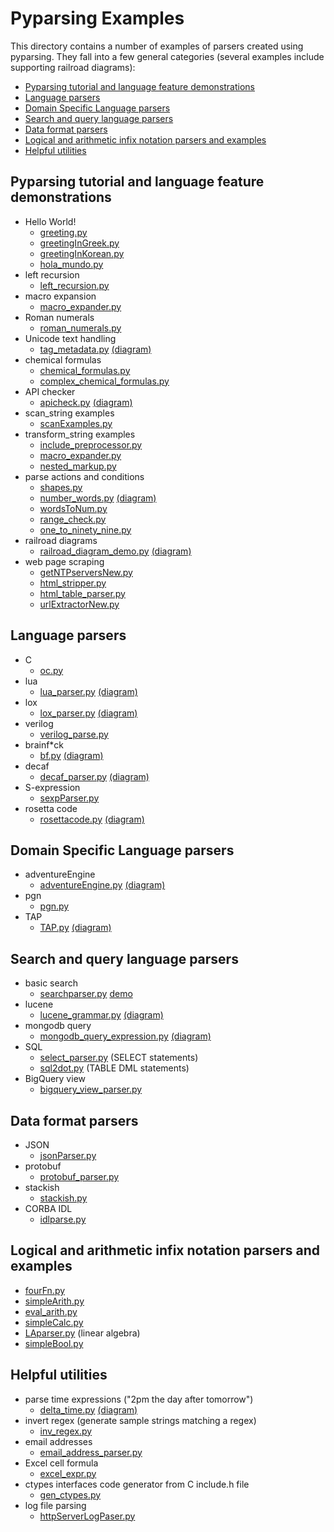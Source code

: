 # Pyparsing Examples

This directory contains a number of examples of parsers created using pyparsing. They fall into a few general 
categories (several examples include supporting railroad diagrams):

<!-- TOC -->
* [Pyparsing tutorial and language feature demonstrations](#pyparsing-tutorial-and-language-feature-demonstrations)
* [Language parsers](#language-parsers)
* [Domain Specific Language parsers](#domain-specific-language-parsers)
* [Search and query language parsers](#search-and-query-language-parsers)
* [Data format parsers](#data-format-parsers)
* [Logical and arithmetic infix notation parsers and examples](#logical-and-arithmetic-infix-notation-parsers-and-examples)
* [Helpful utilities](#helpful-utilities)
<!-- TOC -->

## Pyparsing tutorial and language feature demonstrations
  * Hello World!
    * [greeting.py](./greeting.py)
    * [greetingInGreek.py](./greetingInGreek.py)
    * [greetingInKorean.py](./greetingInKorean.py)
    * [hola_mundo.py](./hola_mundo.py)
  * left recursion
    * [left_recursion.py](./left_recursion.py)
  * macro expansion
    * [macro_expander.py](./macro_expander.py)
  * Roman numerals
    * [roman_numerals.py](./roman_numerals.py)
  * Unicode text handling
    * [tag_metadata.py](./tag_metadata.py) [(diagram)](./tag_metadata_diagram.html)
  * chemical formulas
    * [chemical_formulas.py](./chemical_formulas.py)
    * [complex_chemical_formulas.py](./complex_chemical_formulas.py)
  * API checker
    * [apicheck.py](./apicheck.py) [(diagram)](./apicheck_diagram.html)
  * scan_string examples
    * [scanExamples.py](./scanExamples.py)
  * transform_string examples
    * [include_preprocessor.py](./include_preprocessor.py)
    * [macro_expander.py](./macro_expander.py)
    * [nested_markup.py](./nested_markup.py)
  * parse actions and conditions
    * [shapes.py](./shapes.py)
    * [number_words.py](./number_words.py) [(diagram)](./number_words_diagram.html)
    * [wordsToNum.py](./wordsToNum.py)
    * [range_check.py](./range_check.py)
    * [one_to_ninety_nine.py](./one_to_ninety_nine.py)
  * railroad diagrams
    * [railroad_diagram_demo.py](./railroad_diagram_demo.py) [(diagram)](./railroad_diagram_demo.html)
  * web page scraping
    * [getNTPserversNew.py](./getNTPserversNew.py)
    * [html_stripper.py](./html_stripper.py)
    * [html_table_parser.py](./html_table_parser.py)
    * [urlExtractorNew.py](./urlExtractorNew.py)
## Language parsers
  * C
    * [oc.py](./oc.py)
  * lua
    * [lua_parser.py](./lua_parser.py) [(diagram)](./lua_parser_diagram.html)
  * lox
    * [lox_parser.py](./lox_parser.py) [(diagram)](./lox_parser_diagram.html)
  * verilog
    * [verilog_parse.py](./verilog_parse.py)
  * brainf*ck
    * [bf.py](./bf.py) [(diagram)](./bf_diagram.html)
  * decaf
    * [decaf_parser.py](./decaf_parser.py) [(diagram)](./decaf_parser_diagram.html)
  * S-expression
    * [sexpParser.py](./sexpParser.py)
  * rosetta code
    * [rosettacode.py](./rosettacode.py) [(diagram)](./rosettacode_diagram.html)
## Domain Specific Language parsers
  * adventureEngine
    * [adventureEngine.py](./adventureEngine.py) [(diagram)](./adventure_game_parser_diagram.html)
  * pgn
    * [pgn.py](./pgn.py)
  * TAP
    * [TAP.py](./TAP.py) [(diagram)](./TAP_diagram.html)
## Search and query language parsers
  * basic search
    * [searchparser.py](./searchparser.py) [demo](./searchParserAppDemo.py)
  * lucene
    * [lucene_grammar.py](./lucene_grammar.py) [(diagram)](./lucene_grammar_diagram.html)
  * mongodb query
    * [mongodb_query_expression.py](./mongodb_query_expression.py) [(diagram)](./mongodb_query_expression.html)
  * SQL
    * [select_parser.py](./select_parser.py) (SELECT statements)
    * [sql2dot.py](./sql2dot.py) (TABLE DML statements)
  * BigQuery view
    * [bigquery_view_parser.py](./bigquery_view_parser.py)
## Data format parsers
  * JSON
    * [jsonParser.py](./jsonParser.py)
  * protobuf
    * [protobuf_parser.py](./protobuf_parser.py)
  * stackish
    * [stackish.py](./stackish.py)
  * CORBA IDL
    * [idlparse.py](./idlparse.py)
## Logical and arithmetic infix notation parsers and examples
  * [fourFn.py](./fourFn.py)
  * [simpleArith.py](./simpleArith.py)
  * [eval_arith.py](./eval_arith.py)
  * [simpleCalc.py](./simpleCalc.py)
  * [LAparser.py](./LAparser.py) (linear algebra)
  * [simpleBool.py](./simpleBool.py)
## Helpful utilities
  * parse time expressions ("2pm the day after tomorrow")
    * [delta_time.py](./delta_time.py) [(diagram)](./delta_time_diagram.html)
  * invert regex (generate sample strings matching a regex)
    * [inv_regex.py](./inv_regex.py)
  * email addresses
    * [email_address_parser.py](./email_address_parser.py)
  * Excel cell formula
    * [excel_expr.py](./excel_expr.py)
  * ctypes interfaces code generator from C include.h file
    * [gen_ctypes.py](./gen_ctypes.py)
  * log file parsing
    * [httpServerLogPaser.py](./httpServerLogPaser.py)


